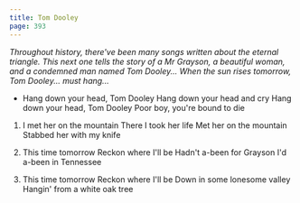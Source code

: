 ```yaml
---
title: Tom Dooley
page: 393
---  
```


_Throughout history, there've been many songs written about the eternal triangle. This next one tells the story of a Mr Grayson, a beautiful woman, and a condemned man named Tom Dooley... When the sun rises tomorrow, Tom Dooley... must hang..._


- Hang down your head, Tom Dooley
Hang down your head and cry
Hang down your head, Tom Dooley
Poor boy, you're bound to die


1. I met her on the mountain
There I took her life
Met her on the mountain
Stabbed her with my knife


2. This time tomorrow
Reckon where I'll be
Hadn't a-been for Grayson
I'd a-been in Tennessee


3. This time tomorrow
Reckon where I'll be
Down in some lonesome valley
Hangin' from a white oak tree